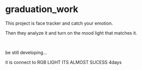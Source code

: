# graduation_work
<p>This project is face tracker and catch your emotion.</p>
<p>Then they analyze it and turn on the mood light that matches it.</p>
<br />
<p>be still developing...<p>
  
  <p>it is connect to RGB LIGHT
  ITS ALMOST SUCESS
  4days
  

